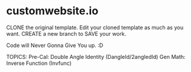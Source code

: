 # customwebsite.io

CLONE the original template.
Edit your cloned template as much as you want.
CREATE a new branch to SAVE your work.

Code will Never Gonna Give You up. :D

TOPICS:
Pre-Cal: Double Angle Identity (DangleId/2angledId)
Gen Math: Inverse Function (Invfunc)
